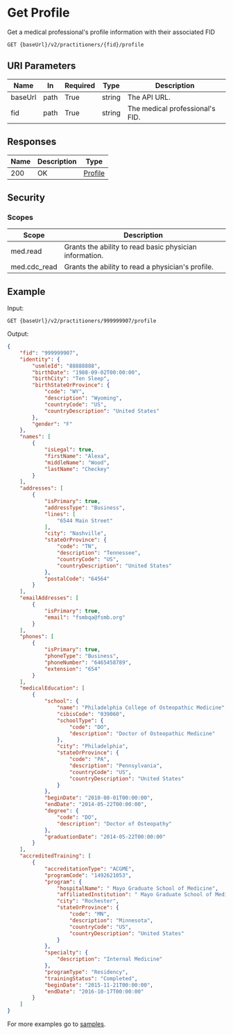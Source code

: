 # Get Profile

Get a medical professional's profile information with their associated FID

```HTTP 
GET {baseUrl}/v2/practitioners/{fid}/profile
```

## URI Parameters

| Name | In | Required | Type | Description |
| ---- | -- | -------- | ---- | ----------- |
| baseUrl | path | True | string| The API URL. |
| fid | path | True | string | The medical professional's FID. |

## Responses

| Name | Description     | Type  |
| ---- | --------------- | ----- |
| 200  | OK              | [Profile](definition-profile.md) |

## Security

### Scopes

| Scope | Description |
| - | - |
| med.read | Grants the ability to read basic physician information. |
| med.cdc_read | Grants the ability to read a physician's profile. |

## Example

Input:

```HTTP
GET {baseUrl}/v2/practitioners/999999907/profile
```

Output:

```json
{
    "fid": "999999907",
    "identity": {
        "usmleId": "88888888",
        "birthDate": "1988-09-02T00:00:00",
        "birthCity": "Ten Sleep",
        "birthStateOrProvince": {
            "code": "WY",
            "description": "Wyoming",
            "countryCode": "US",
            "countryDescription": "United States"
        },
        "gender": "F"
    },
    "names": [
        {
            "isLegal": true,
            "firstName": "Alexa",
            "middleName": "Wood",
            "lastName": "Checkey"
        }
    ],
    "addresses": [
        {
            "isPrimary": true,
            "addressType": "Business",
            "lines": [
                "6544 Main Street"
            ],
            "city": "Nashville",
            "stateOrProvince": {
                "code": "TN",
                "description": "Tennessee",
                "countryCode": "US",
                "countryDescription": "United States"
            },
            "postalCode": "64564"
        }
    ],
    "emailAddresses": [
        {
            "isPrimary": true,
            "email": "fsmbqa@fsmb.org"
        }
    ],
    "phones": [
        {
            "isPrimary": true,
            "phoneType": "Business",
            "phoneNumber": "6465458789",
            "extension": "654"
        }
    ],
    "medicalEducation": [
        {
            "school": {
                "name": "Philadelphia College of Osteopathic Medicine",
                "cibisCode": "039060",
                "schoolType": {
                    "code": "DO",
                    "description": "Doctor of Osteopathic Medicine"
                },
                "city": "Philadelphia",
                "stateOrProvince": {
                    "code": "PA",
                    "description": "Pennsylvania",
                    "countryCode": "US",
                    "countryDescription": "United States"
                }
            },
            "beginDate": "2010-08-01T00:00:00",
            "endDate": "2014-05-22T00:00:00",
            "degree": {
                "code": "DO",
                "description": "Doctor of Osteopathy"
            },
            "graduationDate": "2014-05-22T00:00:00"
        }
    ],
    "accreditedTraining": [
        {
            "accreditationType": "ACGME",
            "programCode": "1492621053",
            "program": {
                "hospitalName": " Mayo Graduate School of Medicine",
                "affiliatedInstitution": " Mayo Graduate School of Medicine",
                "city": "Rochester",
                "stateOrProvince": {
                    "code": "MN",
                    "description": "Minnesota",
                    "countryCode": "US",
                    "countryDescription": "United States"
                }
            },
            "specialty": {
                "description": "Internal Medicine"
            },
            "programType": "Residency",
            "trainingStatus": "Completed",
            "beginDate": "2015-11-21T00:00:00",
            "endDate": "2016-10-17T00:00:00"
        }
    ]
}
```

For more examples go to [samples](/Samples/).
